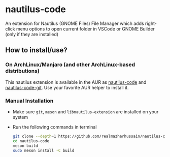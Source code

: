 # nautilus-code
An extension for Nautilus (GNOME Files) File Manager which adds right-click menu options to open current folder in VSCode or GNOME Builder (only if they are installed)

## How to install/use?

### On ArchLinux/Manjaro (and other ArchLinux-based distributions)
This nautilus extension is available in the AUR as [nautilus-code](https://aur.archlinux.org/packages/nautilus-code) and [nautilus-code-git](https://aur.archlinux.org/packages/nautilus-code-git). Use your favorite AUR helper to install it.

### Manual Installation
- Make sure `git`, `meson` and `libnautilus-extension` are installed on your system
- Run the following commands in terminal
  
  ```bash
  git clone --depth=1 https://github.com/realmazharhussain/nautilus-code.git
  cd nautilus-code
  meson build
  sudo meson install -C build
  ```
